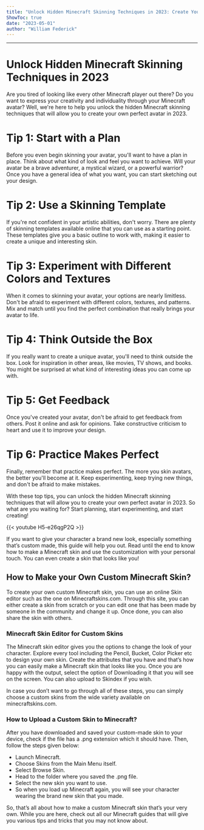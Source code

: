 ```yaml
---
title: "Unlock Hidden Minecraft Skinning Techniques in 2023: Create Your Own Perfect Avatar with our Top Tips!"
ShowToc: true 
date: "2023-05-01"
author: "William Federick"
---
```

*****
# Unlock Hidden Minecraft Skinning Techniques in 2023

Are you tired of looking like every other Minecraft player out there? Do you want to express your creativity and individuality through your Minecraft avatar? Well, we're here to help you unlock the hidden Minecraft skinning techniques that will allow you to create your own perfect avatar in 2023.

# Tip 1: Start with a Plan

Before you even begin skinning your avatar, you'll want to have a plan in place. Think about what kind of look and feel you want to achieve. Will your avatar be a brave adventurer, a mystical wizard, or a powerful warrior? Once you have a general idea of what you want, you can start sketching out your design.

# Tip 2: Use a Skinning Template

If you're not confident in your artistic abilities, don't worry. There are plenty of skinning templates available online that you can use as a starting point. These templates give you a basic outline to work with, making it easier to create a unique and interesting skin.

# Tip 3: Experiment with Different Colors and Textures

When it comes to skinning your avatar, your options are nearly limitless. Don't be afraid to experiment with different colors, textures, and patterns. Mix and match until you find the perfect combination that really brings your avatar to life.

# Tip 4: Think Outside the Box

If you really want to create a unique avatar, you'll need to think outside the box. Look for inspiration in other areas, like movies, TV shows, and books. You might be surprised at what kind of interesting ideas you can come up with.

# Tip 5: Get Feedback

Once you've created your avatar, don't be afraid to get feedback from others. Post it online and ask for opinions. Take constructive criticism to heart and use it to improve your design.

# Tip 6: Practice Makes Perfect

Finally, remember that practice makes perfect. The more you skin avatars, the better you'll become at it. Keep experimenting, keep trying new things, and don't be afraid to make mistakes.

With these top tips, you can unlock the hidden Minecraft skinning techniques that will allow you to create your own perfect avatar in 2023. So what are you waiting for? Start planning, start experimenting, and start creating!

{{< youtube H5-e26qgP2Q >}} 



If you want to give your character a brand new look, especially something that’s custom made, this guide will help you out. Read until the end to know how to make a Minecraft skin and use the customization with your personal touch. You can even create a skin that looks like you!
 
## How to Make your Own Custom Minecraft Skin?
 
To create your own custom Minecraft skin, you can use an online Skin editor such as the one on Minecraftskins.com. Through this site, you can either create a skin from scratch or you can edit one that has been made by someone in the community and change it up. Once done, you can also share the skin with others.
 
### Minecraft Skin Editor for Custom Skins
 

 
The Minecraft skin editor gives you the options to change the look of your character. Explore every tool including the Pencil, Bucket, Color Picker etc to design your own skin. Create the attributes that you have and that’s how you can easily make a Minecraft skin that looks like you. Once you are happy with the output, select the option of Downloading it that you will see on the screen. You can also upload to Skindex if you wish.
 
In case you don’t want to go through all of these steps, you can simply choose a custom skins from the wide variety available on minecraftskins.com.
 
### How to Upload a Custom Skin to Minecraft?
 
After you have downloaded and saved your custom-made skin to your device, check if the file has a .png extension which it should have. Then, follow the steps given below:
 
- Launch Minecraft.
 - Choose Skins from the Main Menu itself.
 - Select Browse Skin.
 - Head to the folder where you saved the .png file.
 - Select the new skin you want to use.
 - So when you load up Minecraft again, you will see your character wearing the brand new skin that you made.

 
So, that’s all about how to make a custom Minecraft skin that’s your very own. While you are here, check out all our Minecraft guides that will give you various tips and tricks that you may not know about.




